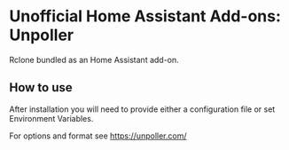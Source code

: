 # Unofficial Home Assistant Add-ons: Unpoller

Rclone bundled as an Home Assistant add-on.

## How to use

After installation you will need to provide either a configuration file or set Environment Variables.

For options and format see https://unpoller.com/